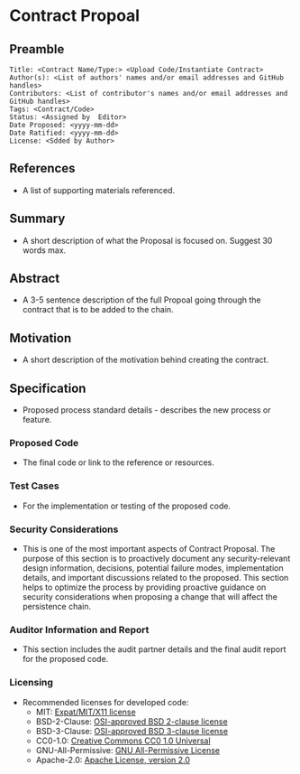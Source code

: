 # Contract Propoal

## Preamble
```
Title: <Contract Name/Type:> <Upload Code/Instantiate Contract>
Author(s): <List of authors' names and/or email addresses and GitHub handles>
Contributors: <List of contributor's names and/or email addresses and GitHub handles>
Tags: <Contract/Code>
Status: <Assigned by  Editor>
Date Proposed: <yyyy-mm-dd>
Date Ratified: <yyyy-mm-dd>
License: <Sdded by Author>
```

## References

- A list of supporting materials referenced.

## Summary

- A short description of what the Proposal is focused on. Suggest 30 words max.

## Abstract

- A 3-5 sentence description of the full Propoal going through the contract that is to be added to the chain.

## Motivation

- A short description of the motivation behind creating the contract.

## Specification

- Proposed process standard details - describes the new process or feature.

### Proposed Code

-  The final code or link to the reference or resources.

### Test Cases

- For the implementation or testing of the proposed code.

### Security Considerations

- This is one of the most important aspects of Contract Proposal. The purpose of this section is to proactively document any security-relevant design information, decisions, potential failure modes, implementation details, and important discussions related to the proposed. This section helps to optimize the process by providing proactive guidance on security considerations when proposing a change that will affect the persistence chain.

### Auditor Information and Report

- This section includes the audit partner details and the final audit report for the proposed code.

### Licensing
- Recommended licenses for developed code:
    -   MIT: [Expat/MIT/X11 license](https://opensource.org/licenses/MIT)
    -   BSD-2-Clause: [OSI-approved BSD 2-clause license](https://opensource.org/licenses/BSD-2-Clause)
    -   BSD-3-Clause: [OSI-approved BSD 3-clause license](https://opensource.org/licenses/BSD-3-Clause)
    -   CC0-1.0: [Creative Commons CC0 1.0 Universal](https://creativecommons.org/publicdomain/zero/1.0/)
    -   GNU-All-Permissive: [GNU All-Permissive License](http://www.gnu.org/prep/maintain/html_node/License-Notices-for-Other-Files.html)
    -   Apache-2.0: [Apache License, version 2.0](http://www.apache.org/licenses/LICENSE-2.0)
